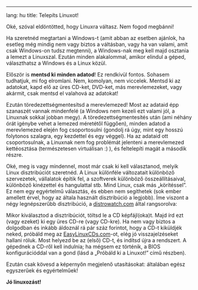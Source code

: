 

---
lang: hu
title: Telepíts Linuxot!</h2>

Oké, szóval eldöntötted, hogy Linuxra váltasz. Nem fogod megbánni!

Ha szeretnéd megtartani a Windows-t (amit abban az esetben ajánlok, ha esetleg még mindig nem vagy biztos a váltásban, vagy ha van valami, amit csak Windows-on tudsz megtenni), a Windows-nak meg kell majd osztania a lemezt a Linuxszal. Ezután minden alakalommal, amikor elindul a géped, választhatsz a Windows és a Linux közül.

Először is <b>mentsd ki minden adatod</b>! Ez rendkívül fontos. Sohasem tudhatjuk, mi fog elromlani. Nem, komolyan, nem viccelek. Mentsd ki az adatokat, kapd elő az üres CD-ket, DVD-ket, más merevlemezeket, vagy akármit, csak mentsd el valahová az adatokat!

Ezután töredezettségmentesítsd a merevlemezed! Most az adataid épp szanaszét vannak mindenfelé (a Windows nem kezeli ezt valami jól, a Linuxnak sokkal jobban megy). A töredezettségmentesítés után (ami néhány órát igénybe vehet a lemezed méretétől függően), minden adatod a merevlemezed elején fog csoportosulni (gondolj rá úgy, mint egy hosszú folytonos szalagra, egy kezdettel és egy véggel). Ha az adataid ott csoportosulnak, a Linuxnak nem fog problémát jelenteni a merevlemezed kettéosztása (természetesen virtuálisan :) ), és feltelepíti magát a második részre.  

Oké, meg is vagy mindennel, most már csak ki kell választanod, melyik Linux disztribúciót szeretnéd. A Linux különféle változatait különböző szervezetek, vállalatok építik fel, a szoftverek különböző összeállításaival, különböző kinézettel és hangulattal stb. Mind Linux, csak más „körítéssel”. Ez nem egy egyértelmű választás, és ebben nem segíthetek (sok ember amellett érvel, hogy az általa használt disztribúció a legjobb). Íme viszont a négy legnépszerűbb disztribúció, a <a 
href="http://www.distrowatch.com">distrowatch.com</a> által rangsorolva:

<? make_distros_table() ?>

Mikor kiválasztod a disztribúciót, töltsd le a CD képfájl(oka)t. Majd írd ezt (vagy ezeket) ki egy üres CD-re (vagy CD-kre). Ha nem vagy biztos a dolgodban és inkább áldoznál rá pár száz forintot, hogy a CD-t kiküldjék neked, próbáld meg az <a href="http://www.easylinuxcds.com">EasyLinuxCDs.com</a>-ot, elég jó visszajelzéseket hallani róluk. Most helyezd be az (első) CD-t, és indítsd újra a rendszert. A gépednek a CD-ről kell indulnia; ha mégsem ez történik, a BIOS konfigurációddal van a gond (lásd a „Próbáld ki a Linuxot!” című részben).

Ezután csak kövesd a képernyőn megjelenő utasításokat: általában egész egyszerűek és egyértelműek!

<b>Jó linuxozást!</b>

